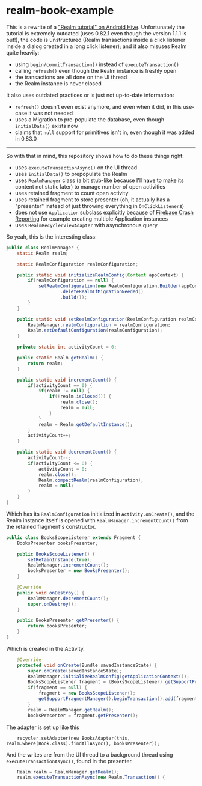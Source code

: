 # realm-book-example
This is a rewrite of a ["Realm tutorial" on Android Hive](http://www.androidhive.info/2016/05/android-working-with-realm-database-replacing-sqlite-core-data). Unfortunately the tutorial is extremely outdated (uses 0.82.1 even though the version 1.1.1 is out!), the code is unstructured (Realm transactions inside a click listener inside a dialog created in a long click listener); and it also misuses Realm quite heavily: 

- using `begin/commitTransaction()` instead of `executeTransaction()`
- calling `refresh()` even though the Realm instance is freshly open
- the transactions are all done on the UI thread
- the Realm instance is never closed

It also uses outdated practices or is just not up-to-date information:

- `refresh()` doesn't even exist anymore, and even when it did, in this use-case it was not needed
- uses a Migration to pre-populate the database, even though `initialData()` exists now
- claims that `null` support for primitives isn't in, even though it was added in 0.83.0

------------------------------

So with that in mind, this repository shows how to do these things right:

- uses `executeTransactionAsync()` on the UI thread
- uses `initialData()` to prepopulate the Realm
- uses `RealmManager` class (a bit stub-like because I'll have to make its content not static later) to manage number of open activities
- uses retained fragment to count open activity
- uses retained fragment to store presenter (oh, it actually has a "presenter" instead of just throwing everything in `OnClickListener`s)
- does not use `Application` subclass explicitly because of [Firebase Crash Reporting](https://firebase.google.com/docs/crash/android) for example creating multiple Application instances
- uses `RealmRecyclerViewAdapter` with asynchronous query

So yeah, this is the interesting class:

``` java
public class RealmManager {
    static Realm realm;

    static RealmConfiguration realmConfiguration;

    public static void initializeRealmConfig(Context appContext) {
        if(realmConfiguration == null) {
            setRealmConfiguration(new RealmConfiguration.Builder(appContext).initialData(new RealmInitialData())
                    .deleteRealmIfMigrationNeeded()
                    .build());
        }
    }

    public static void setRealmConfiguration(RealmConfiguration realmConfiguration) {
        RealmManager.realmConfiguration = realmConfiguration;
        Realm.setDefaultConfiguration(realmConfiguration);
    }

    private static int activityCount = 0;

    public static Realm getRealm() {
        return realm;
    }

    public static void incrementCount() {
        if(activityCount == 0) {
            if(realm != null) {
                if(!realm.isClosed()) {
                    realm.close();
                    realm = null;
                }
            }
            realm = Realm.getDefaultInstance();
        }
        activityCount++;
    }

    public static void decrementCount() {
        activityCount--;
        if(activityCount <= 0) {
            activityCount = 0;
            realm.close();
            Realm.compactRealm(realmConfiguration);
            realm = null;
        }
    }
}
```

Which has its `RealmConfiguration` initialized in `Activity.onCreate()`, and the Realm instance itself is opened with `RealmManager.incrementCount()` from the retained fragment's constructor.

``` java
public class BooksScopeListener extends Fragment {
    BooksPresenter booksPresenter;

    public BooksScopeListener() {
        setRetainInstance(true);
        RealmManager.incrementCount();
        booksPresenter = new BooksPresenter();
    }

    @Override
    public void onDestroy() {
        RealmManager.decrementCount();
        super.onDestroy();
    }

    public BooksPresenter getPresenter() {
        return booksPresenter;
    }
}
```

Which is created in the Activity.

``` java
    @Override
    protected void onCreate(Bundle savedInstanceState) {
        super.onCreate(savedInstanceState);
        RealmManager.initializeRealmConfig(getApplicationContext());
        BooksScopeListener fragment = (BooksScopeListener) getSupportFragmentManager().findFragmentByTag("SCOPE_LISTENER");
        if(fragment == null) {
            fragment = new BooksScopeListener();
            getSupportFragmentManager().beginTransaction().add(fragment, "SCOPE_LISTENER").commit();
        }
        realm = RealmManager.getRealm();
        booksPresenter = fragment.getPresenter();
```

The adapter is set up like this

        recycler.setAdapter(new BooksAdapter(this, realm.where(Book.class).findAllAsync(), booksPresenter));
        
And the writes are from the UI thread to a background thread using `executeTransactionAsync()`, found in the presenter.

``` java
    Realm realm = RealmManager.getRealm();
    realm.executeTransactionAsync(new Realm.Transaction() {
```
